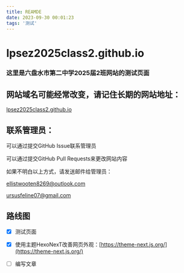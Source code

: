 ```yaml
---
title: REAMDE
date: 2023-09-30 00:01:23
tags: '测试'
---
```


# lpsez2025class2.github.io

### 这里是六盘水市第二中学2025届2班网站的测试页面

## 网站域名可能经常改变，请记住长期的网站地址：

[lpsez2025class2.github.io](https://lpsez2025class2.github.io/)

## 联系管理员：

可以通过提交GitHub Issue联系管理员

可以通过提交GitHub Pull Requests来更改网站内容

如果不明白以上方式，请发送邮件给管理员：

ellistwooten8269@outlook.com

ursusfeline07@gmail.com

## 路线图

 - [x] 测试页面

 - [x] 使用主题HexoNexT改善网页外观：[https://theme-next.js.org/](https://theme-next.js.org/)

 - [ ] 编写文章
